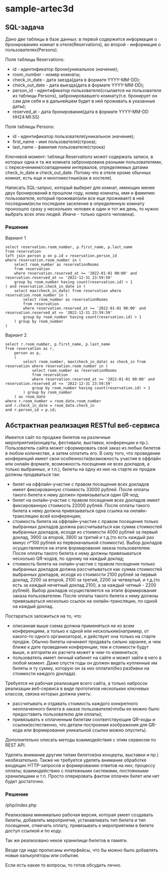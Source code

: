 # sample-artec3d

## SQL-задача

Дано две таблицы в базе данных: в первой содержится информация о бронированиях комнат в отеле(Reservations), во второй -
информация о пользователях(Persons).

Поля таблицы Reservations:

- id - идентификатор брони(уникальное значение);
- room_number - номер комнаты;
- check_in_date - дата заезда(дата в формате YYYY-MM-DD);
- check_out_date - дата выезда(дата в формате YYYY-MM-DD);
- person_id - идентификатор пользователя(ссылается на пользователя из таблицы
  Persons), забронировавшего комнату(т.е. бронирует он сам для себя и в
  дальнейшем будет в ней проживать в указанные даты);
- reserved_at - дата бронирования(дата в формате YYYY-MM-DD HH24:MI:SS)

Поля таблицы Persons:

- id - идентификатор пользователя(уникальное значение);
- first_name - имя пользователя(строка);
- last_name - фамилия пользователя(строка)

Ключевой момент: таблица Reservations может содержать записи, в которых одна и та же комната забронирована разными
пользователями, с пересечением/совпадением интервалов, определяемых датами check_in_date и check_out_date. Потому что в
отеле кроме обычных комнат, есть еще и многоместные(как в хостеле).

Написать SQL-запрос, который выберет для комнат, имеющих менее двух бронирований в прошлом году, номер комнаты, имя и
фамилию пользователя, который проживал(или все еще проживает) в ней последним(если последнее заселение в определенную
комнату произошло сразу у нескольких человек в один и тот же день, то нужно выбрать всех этих людей. Иначе - только
одного человека).

### Решение

Вариант 1

    select reservation.room_number, p.first_name, p.last_name
    from reservation
    left join person p on p.id = reservation.person_id
    where reservation.room_number in (
        select room_number as reservationRooms
        from reservation
        where reservation.reserved_at >= '2022-01-01 00:00' and reservation.reserved_at <= '2022-12-31 23:59:59'
        group by room_number having count(reservation.id) > 1
    ) and reservation.check_in_date in (
        select max(check_in_date) from reservation where reservation.room_number in (
            select room_number as reservationRooms
            from reservation
            where reservation.reserved_at >= '2022-01-01 00:00' and reservation.reserved_at <= '2022-12-31 23:59:59'
            group by room_number having count(reservation.id) > 1
        ) group by room_number
    )

Вариант 2

    select r.room_number, p.first_name, p.last_name
    from reservation as r,
        person as p,
        (
            select room_number, max(check_in_date) as check_in from reservation where reservation.room_number in (
                select room_number as reservationRooms
                from reservation
                where reservation.reserved_at >= '2022-01-01 00:00' and reservation.reserved_at <= '2022-12-31 23:59:59'
                group by room_number having count(reservation.id) > 1
            ) group by room_number
        ) as room_date
    where r.room_number = room_date.room_number
    and r.check_in_date = room_date.check_in
    and r.person_id = p.id;

## Абстрактная реализация RESTful веб-сервиса

Имеется сайт по продаже билетов на различные мероприятия(концерты, фестивали, выставки, конференции и пр.). Пользователь
сайта может сформировать свой заказ из любых билетов в любом количестве, а затем оплатить его. В силу того, что
проведение конференций имеет свои особенности(возможность участия в оффлайн или онлайн формате, возможность посещения не
всех докладов, а только выбранных, и т.п.), билеты на одну из них на старте их продаж должны продаваться так:

- билет на оффлайн-участие с правом посещения всех докладов имеет фиксированную стоимость 33000 рублей. После оплаты
  такого билета к нему должен привязываться один QR-код;
- билет на онлайн-участие с правом посещения всех докладов имеет фиксированную стоимость 22000 рублей. После оплаты
  такого билета к нему должна привязываться одна ссылка на онлайн-трансляцию всей конференции;
- стоимость билета на оффлайн-участие с правом посещения только выбранных докладов должна рассчитываться как сумма
  стоимостей выбранных докладов, исходя из стоимости 4000 рублей за первый доклад, 3900 за второй, 3800 за третий и
  т.д.(то есть каждый раз минус n*100 рублей из первоначальной стоимости). Выбор докладов осуществляется на этапе
  формирования заказа пользователем. После оплаты такого билета к нему должны привязываться несколько QR-кодов, по
  одному на каждый доклад;
- стоимость билета на онлайн-участие с правом посещения только выбранных докладов должна рассчитываться как сумма
  стоимостей выбранных докладов, исходя из стоимости 2100 рублей за первый доклад, 2200 за второй, 2100 за третий, 2200
  за четвертый, и т.д.(то есть за каждый нечетный доклад 2100, а за каждый четный - 2200 рублей). Выбор докладов
  осуществляется на этапе формирования заказа пользователем. После оплаты такого билета к нему должны привязываться
  несколько ссылок на онлайн-трансляции, по одной на каждый доклад.

Постараться заложиться на то, что:

- описанная выше схема должна применяться не ко всем конференциям, а только к
  одной или нескольким(например, от какого-то одного организатора), и действует она только на старте продаж. Обычно
  билеты начинают продавать сильно заранее, и чем ближе к дате проведения конференции, тем и стоимости будут выше, и
  алгоритм их расчета может в чем-то измениться;
- пользователь имеет личный кабинет на сайте и может зайти в него в любой момент. Даже спустя годы он должен видеть
  купленные им билеты и ту сумму, которую он за них оплатил(без разбивки на стоимости каждого доклада).

Требуется не рабочая реализация всего сайта, а только набросок реализации веб-сервиса в виде прототипов нескольких
ключевых классов, связка которых должна уметь:

- рассчитывать и отдавать стоимость каждого конкретного неоплаченного билета в заказе пользователя(чтобы ее можно было
  предоставить пользователю для оплаты);
- привязывать к оплаченным билетам соответствующие QR-коды и ссылки(естественно, что детали построения изображения для
  QR-кода или формирования уникальной ссылки можно опустить).

Дополнительно описать методы взаимодействия с этим сервисом по REST API.

Уделять внимание другим типам билетов(на концерты, выставки и пр.) необязательно. Также не требуется уделять внимание
обработке входящих HTTP-запросов и формированию ответов на них; процессу оплаты; взаимодействию с платежными системами,
постоянными хранилищами и т.п. Просто оперировать фактом оплачен билет или нет будет достаточно.

### Решение

/php/index.php

Реализована минимально рабочая версия, которая умеет создавать билеты,
добавлять мероприятия, устанавливать тип билета и тип посещения, отмечать
оплату, привязывать к мероприятиям в билете доступ ссылкой и по коду.

Так же реализовано некое хранилище билетов в памяти.

Везде где надо прописаны интерфейсы, что бы можно было добавлять новые калькуляторы
или события.

Если есть какие то вопросы, то готов обсудить лично.